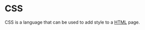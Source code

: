 <h1>CSS</h1>

<p>CSS is a language that can be used to add style to a <a href="/wiki/HTML">HTML</a> page.</p>